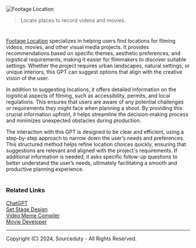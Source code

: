 ![Footage Location](https://github.com/user-attachments/assets/c096a4ff-328a-417f-82ef-85b5d8a4fcea)

> Locate places to record videos and movies.

#

[Footage Location](https://chatgpt.com/g/g-DWSFnlC5w-footage-location) specializes in helping users find locations for filming videos, movies, and other visual media projects. It provides recommendations based on specific themes, aesthetic preferences, and logistical requirements, making it easier for filmmakers to discover suitable settings. Whether the project requires urban landscapes, natural settings, or unique interiors, this GPT can suggest options that align with the creative vision of the user.

In addition to suggesting locations, it offers detailed information on the logistical aspects of filming, such as accessibility, permits, and local regulations. This ensures that users are aware of any potential challenges or requirements they might face when planning a shoot. By providing this crucial information upfront, it helps streamline the decision-making process and minimizes unexpected obstacles during production.

The interaction with this GPT is designed to be clear and efficient, using a step-by-step approach to narrow down the user’s needs and preferences. This structured method helps refine location choices quickly, ensuring that suggestions are relevant and aligned with the project's requirements. If additional information is needed, it asks specific follow-up questions to better understand the user’s needs, ultimately facilitating a smooth and productive planning experience.

#
### Related Links

[ChatGPT](https://github.com/sourceduty/ChatGPT)
<br>
[Set Stage Design](https://github.com/sourceduty/Set_Stage_Design)
<br>
[Video Meme Compiler](https://github.com/sourceduty/Video_Meme_Compiler)
<br>
[Movie Developer](https://github.com/sourceduty/Movie_Developer)

***
Copyright (C) 2024, Sourceduty - All Rights Reserved.
